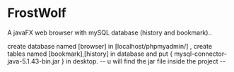 # FrostWolf
 A javaFX web browser with mySQL database (history and bookmark)..
 
 create database named [browser] in [localhost/phpmyadmin/] , create tables named [bookmark],[history] in database and put { mysql-connector-java-5.1.43-bin.jar }
 in desktop.
 -- u will find the jar file inside the project --
